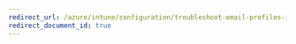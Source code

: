 ```yaml
---
redirect_url: /azure/intune/configuration/troubleshoot-email-profiles-in-microsoft-intune
redirect_document_id: true
---
```


